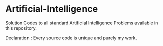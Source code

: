 # Artificial-Intelligence
Solution Codes to all standard Artificial Intelligence Problems available in this repository.


Declaration : Every source code is unique and purely my work.

